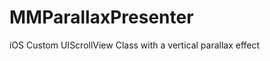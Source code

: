 MMParallaxPresenter
===================

iOS Custom UIScrollView Class with a vertical parallax effect
